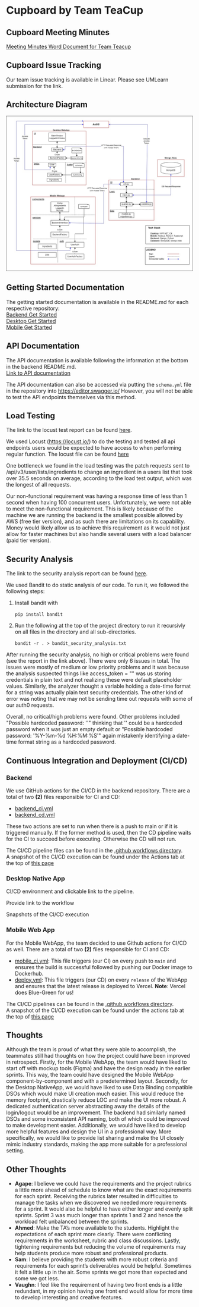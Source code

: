# Cupboard by Team TeaCup

## Cupboard Meeting Minutes

[Meeting Minutes Word Document for Team Teacup](https://umanitoba-my.sharepoint.com/:w:/g/personal/seoa_myumanitoba_ca/ES0XvzVCruJMvQMZnQftuaMBZt7z6owPIiaymP5jdOUhIw?e=Qlf8kV)

## Cupboard Issue Tracking

Our team issue tracking is available in Linear. Please see UMLearn submission for the link.

## Architecture Diagram

![Architecture Diagram](/docs/images/sprint_3/Sprint_3_Architecture.jpg)

## Getting Started Documentation

The getting started documentation is available in the README.md for each respective repository:  
[Backend Get Started](https://github.com/COMP4350-Team2/Backend#getting-started)  
[Desktop Get Started](https://github.com/COMP4350-Team2/Desktop-NativeApp#requirements)  
[Mobile Get Started](https://github.com/COMP4350-Team2/Mobile-Webapp#prerequisites)

## API Documentation
The API documentation is available following the information at the bottom in the backend README.md.  
[Link to API documentation](https://github.com/COMP4350-Team2/Backend#api-documentation)

The API documentation can also be accessed via putting the `schema.yml` file in the repository into https://editor.swagger.io/ However, you will not be able to test the API endpoints themselves via this method.

## Load Testing
The link to the locust test report can be found [here](/docs/sprint_3_reports/Load_testing_report.txt).  

We used Locust (https://locust.io/) to do the testing and tested all api endpoints users would be expected to have access to when performing regular function. The locust file can be found [here](https://github.com/COMP4350-Team2/Backend/blob/main/locustfile.py)   

One bottleneck we found in the load testing was the patch requests sent to /api/v3/user/lists/ingredients to change an ingredient in a users list that took over 35.5 seconds on average, according to the load test output, which was the longest of all requests. 

Our non-functional requirement was having a response time of less than 1 second when having 100 concurrent users. Unfortunately, we were not able to meet the non-functional requirement. This is likely because of the machine we are running the backend is the smallest possible allowed by AWS (free tier version), and as such there are limitations on its capability. Money would likely allow us to achieve this requirement as it would not just allow for faster machines but also handle several users with a load balancer (paid tier version). 

## Security Analysis
The link to the security analysis report can be found [here](/docs/sprint_3_reports/Bandit_security_analysis.txt).

We used Bandit to do static analysis of our code. To run it, we followed the following steps:
1. Install bandit with
   ```
   pip install bandit
   ```
2. Run the following at the top of the project directory to run it recursivly on all files in the directory and all sub-directories.
   ```
   bandit -r . > bandit_security_analysis.txt
   ```

After running the security analysis, no high or critical problems were found (see the report in the link above). There were only 6 issues in total. The issues were mostly of medium or low priority problems and it was because the analysis suspected things like access_token = "" was us storing credentials in plain text and not realizing these were default placeholder values. Similarly, the analyzer thought a variable holding a date-time format for a string was actually plain text security credentials. The other kind of error was noting that we may not be sending time out requests with some of our auth0 requests. 

Overall, no critical/high problems were found. Other problems included "Possible hardcoded password: ''" thinking that '' could be a hardcoded password when it was just an empty default or "Possible hardcoded password: '%Y-%m-%d %H:%M:%S'" again mistakenly identifying a date-time format string as a hardcoded password.

## Continuous Integration and Deployment (CI/CD)
### Backend
We use GitHub actions for the CI/CD in the backend repository. There are a total of two **(2)** files responsible for CI and CD:
- [backend_ci.yml](https://github.com/COMP4350-Team2/Backend/blob/5158f66f84867b1eaa143da00eb6c5e252ee542b/.github/workflows/backend_ci.yml)
- [backend_cd.yml](https://github.com/COMP4350-Team2/Backend/blob/5158f66f84867b1eaa143da00eb6c5e252ee542b/.github/workflows/backend_cd.yml)  

These two actions are set to run when there is a push to main or if it is triggered manually. If the former method is used, then the CD pipeline waits for the CI to succeed before executing. Otherwise the CD will not run.  

The CI/CD pipeline files can be found in the [.github workflows directory](https://github.com/COMP4350-Team2/Backend/tree/5158f66f84867b1eaa143da00eb6c5e252ee542b/.github/workflows).  
A snapshot of the CI/CD execution can be found under the Actions tab at the top of [this page](https://github.com/COMP4350-Team2/Backend/actions)

### Desktop Native App
CI/CD environment and clickable link to the pipeline.

Provide link to the workflow

Snapshots of the CI/CD execution

### Mobile Web App
For the Mobile WebApp, the team decided to use Github actions for CI/CD as well. There are a total of two **(2)** files responsible for CI and CD:
- [mobile_ci.yml](https://github.com/COMP4350-Team2/Mobile-Webapp/blob/2681ccc32c4f92eac14eb1684b0214e5b138e668/.github/workflows/mobile_ci.yml): This file triggers (our CI) on every push to `main` and ensures the build is successful followed by pushing our Docker image to Dockerhub. 
- [deploy.yml](https://github.com/COMP4350-Team2/Mobile-Webapp/blob/2681ccc32c4f92eac14eb1684b0214e5b138e668/.github/workflows/deploy.yml): This file triggers (our CD) on every `release` of the WebApp and ensures that the latest release is deployed to Vercel. **Note**: Vercel does Blue-Green for us!

The CI/CD pipelines can be found in the [.github workflows directory](https://github.com/COMP4350-Team2/Mobile-Webapp/tree/2681ccc32c4f92eac14eb1684b0214e5b138e668/.github/workflows).  
A snapshot of the CI/CD execution can be found under the actions tab at the top of [this page](https://github.com/COMP4350-Team2/Mobile-Webapp/actions)

## Thoughts
Although the team is proud of what they were able to accomplish, the teammates still had thoughts on how the project could have been improved in retrospect. Firstly, for the Mobile WebApp, the team would have liked to start off with mockup tools (Figma) and have the design ready in the earlier sprints. This way, the team could have designed the Mobile WebApp component-by-component and with a predetermined layout. Secondly, for the Desktop NativeApp, we would have liked to use Data Binding compatible DSOs which would make UI creation much easier. This would reduce the memory footprint, drastically reduce LOC and make the UI more robust. A dedicated authentication server abstracting away the details of the login/logout would be an improvement. The backend had similarly named DSOs and some inconsistent API naming, both of which could be improved to make development easier. Additionally, we would have liked to develop more helpful features and design the UI in a professional way. More specifically, we would like to provide list sharing and make the UI closely mimic industry standards, making the app more suitable for a professional setting. 

## Other Thoughts
- **Agape**: I believe we could have the requirements and the project rubrics a little more ahead of schedule to know what are the exact requirements for each sprint. Receiving the rubrics later resulted in difficulties to manage the tasks when we discovered we needed more requirements for a sprint. It would also be helpful to have either longer and evenly split sprints. Sprint 3 was much longer than sprints 1 and 2 and hence the workload felt unbalanced between the sprints.
- **Ahmed**: Make the TA’s more available to the students. Highlight the expectations of each sprint more clearly. There were conflicting requirements in the worksheet, rubric and class discussions. Lastly, tightening requirements but reducing the volume of requirements may help students produce more robust and professional products. 
- **Sam**: I believe providing the students with more robust criteria and requirements for each sprint’s deliverables would be helpful. Sometimes it felt a little up in the air. Some sprints we got more than expected and some we got less. 
- **Vaughn**: I feel like the requirement of having two front ends is a little redundant, in my opinion having one front end would allow for more time to develop interesting and creative features. 